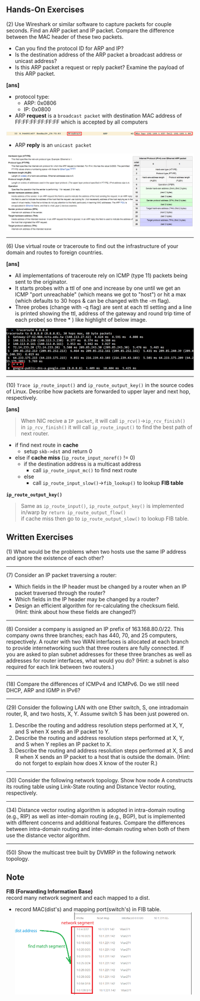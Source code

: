 ## Hands-On Exercises ##

(2) Use Wireshark or similar software to capture packets for couple seconds. 
Find an ARP packet and IP packet. 
Compare the difference between the MAC header of these two packets.  
* Can you find the protocol ID for ARP and IP?  
* Is the destination address of the ARP packet a broadcast address or unicast 
address? 
* Is this ARP packet a request or reply packet? Examine the payload of this ARP 
packet.

**[ans]**  
* protocol type:
  * ARP: 0x0806
  * IP: 0x0800
* ARP **request** is a `broadcast packet` with destination MAC address of 
FF:FF:FF:FF:FF:FF which is accepted by all computers  

![arp](images/arp.png)

* ARP **reply** is an `unicast packet`  

![payload](images/arp_payload.png)


-----

(6) Use virtual route or traceroute to find out the infrastructure of your domain 
and routes to foreign countries.  

**[ans]**  
* All implementations of traceroute rely on ICMP (type 11) packets being sent to 
the originator.  
* It starts probes with a ttl of one and increase by one until we get an ICMP 
"port unreachable" (which means we got to "host") or hit a max (which defaults 
to 30 hops & can be changed with the -m flag).  
* Three probes (change with -q flag) are sent at each ttl setting and a line is 
printed showing the ttl, address of the gateway and round trip time of 
each probe( so three * ) like highlight of below image.  

![traceroute](images/traceroute.png)


-----

(10) `Trace ip_route_input()` and `ip_route_output_key()` in the source codes of Linux.
Describe how packets are forwarded to upper layer and next hop, respectively.

**[ans]**  

> When NIC recive a `IP packet`, it will call `ip_rcv()`->`ip_rcv_finish()`  
in `ip_rcv_finish()` it will call `ip_route_input()` to find the best path of 
next router.  

* if find next route in **cache**
  * setup `skb->dst` and return 0
* else if **cache miss** (`ip_route_input_noref()` != 0)
  * if the destination address is a multicast address
    * call `ip_route_input_mc()` to find next route
  * else
    * call `ip_route_input_slow()`->`fib_lookup()` to lookup **FIB table**

**`ip_route_output_key()`**

> Same as `ip_route_input()`, `ip_route_output_key()` is implemented in/warp 
by `return ip_route_output_flow()`  
if cache miss then go to `ip_route_output_slow()` to lookup FIB table.  

## Written Exercises ##

(1) What would be the problems when two hosts use the same IP address and ignore
the existence of each other?

-----

(7) Consider an IP packet traversing a router:  
* Which fields in the IP header must be changed by a router when an IP packet 
traversed through the router?
* Which fields in the IP header may be changed by a router?
* Design an efficient algorithm for re-calculating the checksum field. (Hint: 
think about how these fields are changed?)

-----

(8) Consider a company is assigned an IP prefix of 163.168.80.0/22. This company
owns three branches; each has 440, 70, and 25 computers, respectively. A router 
with two WAN interfaces is allocated at each branch to provide internetworking 
such that three routers are fully connected. If you are asked to plan subnet 
addresses for these three branches as well as addresses for router interfaces, what 
would you do? (Hint: a subnet is also required for each link between two routers.)

-----

(18) Compare the differences of ICMPv4 and ICMPv6. Do we still need DHCP, ARP
and IGMP in IPv6?

-----

(29) Consider the following LAN with one Ether switch, S, one intradomain router, R,
and two hosts, X, Y. Assume switch S has been just powered on. 
1. Describe the routing and address resolution steps performed at X, Y, and S 
when X sends an IP packet to Y.  
2. Describe the routing and address resolution steps performed at X, Y, and S 
when Y replies an IP packet to X.  
3. Describe the routing and address resolution steps performed at X, S and R 
when X sends an IP packet to a host that is outside the domain. (Hint: do 
not forget to explain how does X know of the router R.)

-----

(30) Consider the following network topology. Show how node A constructs its
routing table using Link-State routing and Distance Vector routing, respectively.

-----

(34) Distance vector routing algorithm is adopted in intra-domain routing (e.g., RIP)
as well as inter-domain routing (e.g., BGP), but is implemented with different 
concerns and additional features. Compare the differences between intra-domain 
routing and inter-domain routing when both of them use the distance vector 
algorithm.

-----

(50) Show the multicast tree built by DVMRP in the following network topology.


## Note ##

**FIB (Forwarding Information Base)**  
record many network segment and each mapped to a dist.
* record MAC(dist's) and mapping port(switch's) in FIB table.  
![fib](images/fib.png)



